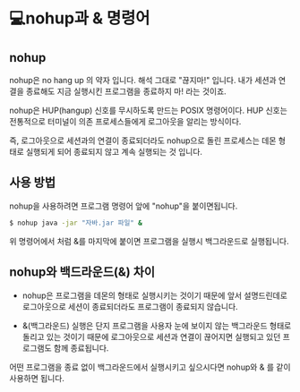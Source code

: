 # 💻nohup과 & 명령어

## nohup

nohup은 no hang up 의 약자 입니다. 해석 그대로 "끊지마!" 입니다.
내가 세션과 연결을 종료해도 지금 실행시킨 프로그램을 종료하지 마! 라는 것이죠. 

nohup은 HUP(hangup) 신호를 무시하도록 만드는 POSIX 명령어이다. HUP 신호는 전통적으로 터미널이 의존 프로세스들에게 로그아웃을 알리는 방식이다. 

즉, 로그아웃으로 세션과의 연결이 종료되더라도 nohup으로 돌린 프로세스는 데몬 형태로 실행되게 되어 종료되지 않고 계속 실행되는 것 입니다.


## 사용 방법

nohup을 사용하려면 프로그램 명령어 앞에 "nohup"을 붙이면됩니다.
```sh
$ nohup java -jar "자바.jar 파일" &
```

위 명령어에서 처럼 &를 마지막에 붙이면 프로그램을 실행시 백그라운드로 실행됩니다.


## nohup와 백드라운드(&) 차이
- nohup은 프로그램을 데몬의 형태로 실행시키는 것이기 때문에 앞서 설명드린데로 로그아웃으로 세션이 종료되더라도 프로그램이 종료되지 않습니다.

- &(백그라운드) 실행은 단지 프로그램을 사용자 눈에 보이지 않는 백그라운드 형태로 돌리고 있는 것이기 때문에 로그아웃으로 세션과 연결이 끊어지면 실행되고 있던 프로그램도 함께 종료됩니다.

어떤 프로그램을 종료 없이 백그라운드에서 실행시키고 싶으시다면 nohup와 & 를 같이 사용하면 됩니다.

